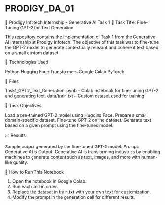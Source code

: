 # PRODIGY_DA_01

📘 Prodigy Infotech Internship – Generative AI Task 1
🧠 Task Title: Fine-Tuning GPT-2 for Text Generation

This repository contains the implementation of Task 1 from the Generative AI internship at Prodigy Infotech. The objective of this task was to fine-tune the GPT-2 model to generate contextually relevant and coherent text based on a small custom dataset.

🔧 Technologies Used

Python
Hugging Face Transformers
Google Colab
PyTorch

📂 Files

Task1_GPT2_Text_Generation.ipynb – Colab notebook for fine-tuning GPT-2 and generating text.
data/train.txt – Custom dataset used for training.

📌 Task Objectives

Load a pre-trained GPT-2 model using Hugging Face.
Prepare a small, domain-specific dataset.
Fine-tune GPT-2 on the dataset.
Generate text based on a given prompt using the fine-tuned model.


📈 Results

Sample output generated by the fine-tuned GPT-2 model:
Prompt: Generative AI is
Output: Generative AI is transforming industries by enabling machines to generate content such as text, images, and more with human-like quality.

🚀 How to Run This Notebook

1. Open the notebook in Google Colab.
2. Run each cell in order.
3. Replace the dataset in train.txt with your own text for customization.
4. Modify the prompt in the generation cell for different results.
